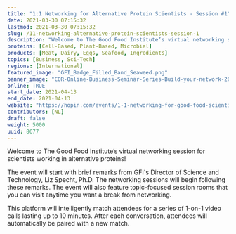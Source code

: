 ```yaml
---
title: "1:1 Networking for Alternative Protein Scientists - Session #1"
date: 2021-03-30 07:15:32
lastmod: 2021-03-30 07:15:32
slug: /11-networking-alternative-protein-scientists-session-1
description: "Welcome to The Good Food Institute’s virtual networking session for scientists working in alternative proteins! The event will start with brief remarks from GFI's Director of Science and Technology, Liz Specht, Ph.D. The networking sessions will begin following these remarks. The event will also feature topic-focused session rooms that you can visit anytime you want a break from networking."
proteins: [Cell-Based, Plant-Based, Microbial]
products: [Meat, Dairy, Eggs, Seafood, Ingredients]
topics: [Business, Sci-Tech]
regions: [International]
featured_image: "GFI_Badge_Filled_Band_Seaweed.png"
banner_image: "COR-Online-Business-Seminar-Series-Build-your-network-2021-0317_Hobin_1500x600.png"
online: TRUE
start_date: 2021-04-13
end_date: 2021-04-13
website: "https://hopin.com/events/1-1-networking-for-good-food-scientists"
contributors: [NL]
draft: false
weight: 5000
uuid: 8677
---
```

<p>Welcome to The Good Food Institute’s virtual networking session for scientists working in alternative proteins! </p>
<p>The event will start with brief remarks from GFI's Director of Science and Technology, Liz Specht, Ph.D. The networking sessions will begin following these remarks. The event will also feature topic-focused session rooms that you can visit anytime you want a break from networking.</p>
<p>This platform will intelligently match attendees for a series of 1-on-1 video calls lasting up to 10 minutes. After each conversation, attendees will automatically be paired with a new match.</p>
